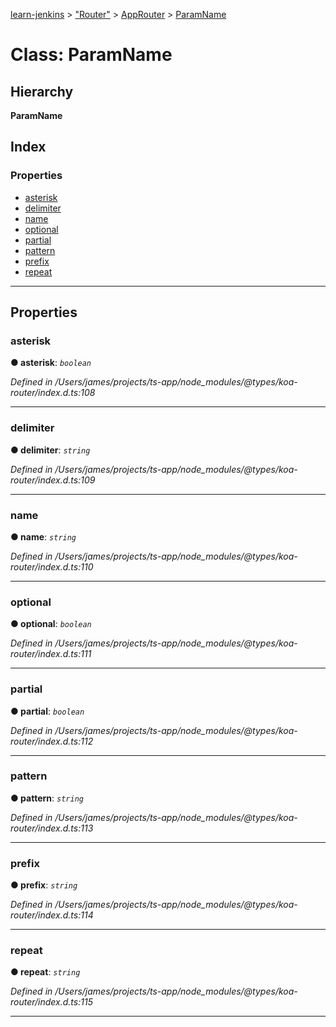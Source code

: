 [learn-jenkins](../README.md) > ["Router"](../modules/_router_.md) > [AppRouter](../classes/_router_.approuter.md) > [ParamName](../classes/_router_.approuter.paramname.md)

# Class: ParamName

## Hierarchy

**ParamName**

## Index

### Properties

* [asterisk](_router_.approuter.paramname.md#asterisk)
* [delimiter](_router_.approuter.paramname.md#delimiter)
* [name](_router_.approuter.paramname.md#name)
* [optional](_router_.approuter.paramname.md#optional)
* [partial](_router_.approuter.paramname.md#partial)
* [pattern](_router_.approuter.paramname.md#pattern)
* [prefix](_router_.approuter.paramname.md#prefix)
* [repeat](_router_.approuter.paramname.md#repeat)

---

## Properties

<a id="asterisk"></a>

###  asterisk

**● asterisk**: *`boolean`*

*Defined in /Users/james/projects/ts-app/node_modules/@types/koa-router/index.d.ts:108*

___
<a id="delimiter"></a>

###  delimiter

**● delimiter**: *`string`*

*Defined in /Users/james/projects/ts-app/node_modules/@types/koa-router/index.d.ts:109*

___
<a id="name"></a>

###  name

**● name**: *`string`*

*Defined in /Users/james/projects/ts-app/node_modules/@types/koa-router/index.d.ts:110*

___
<a id="optional"></a>

###  optional

**● optional**: *`boolean`*

*Defined in /Users/james/projects/ts-app/node_modules/@types/koa-router/index.d.ts:111*

___
<a id="partial"></a>

###  partial

**● partial**: *`boolean`*

*Defined in /Users/james/projects/ts-app/node_modules/@types/koa-router/index.d.ts:112*

___
<a id="pattern"></a>

###  pattern

**● pattern**: *`string`*

*Defined in /Users/james/projects/ts-app/node_modules/@types/koa-router/index.d.ts:113*

___
<a id="prefix"></a>

###  prefix

**● prefix**: *`string`*

*Defined in /Users/james/projects/ts-app/node_modules/@types/koa-router/index.d.ts:114*

___
<a id="repeat"></a>

###  repeat

**● repeat**: *`string`*

*Defined in /Users/james/projects/ts-app/node_modules/@types/koa-router/index.d.ts:115*

___

